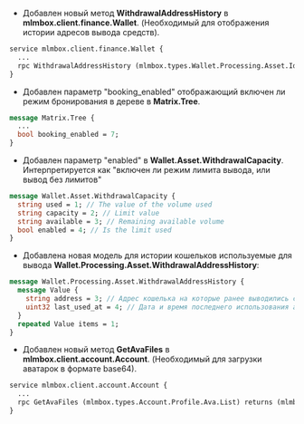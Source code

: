 - Добавлен новый метод **WithdrawalAddressHistory** в **mlmbox.client.finance.Wallet**. (Необходимый для отображения истории адресов вывода средств).
```protobuf
service mlmbox.client.finance.Wallet {
  ...
  rpc WithdrawalAddressHistory (mlmbox.types.Wallet.Processing.Asset.Id) returns (mlmbox.types.Wallet.Processing.Asset.WithdrawalAddressHistory) {}
}
```
- Добавлен параметр "booking_enabled" отображающий включен ли режим бронирования в дереве в **Matrix.Tree**.
```protobuf
message Matrix.Tree {
  ...
  bool booking_enabled = 7;
}
```
- Добавлен параметр "enabled" в **Wallet.Asset.WithdrawalCapacity**. Интерпретируется как "включен ли режим лимита вывода, или вывод без лимитов"
```protobuf
message Wallet.Asset.WithdrawalCapacity {
  string used = 1; // The value of the volume used
  string capacity = 2; // Limit value
  string available = 3; // Remaining available volume
  bool enabled = 4; // Is the limit used
}
```
- Добавлена новая модель для истории кошельков используемые для вывода **Wallet.Processing.Asset.WithdrawalAddressHistory**:
```protobuf
message Wallet.Processing.Asset.WithdrawalAddressHistory {
  message Value {
    string address = 3; // Адрес кошелька на которые ранее выводились средства
    uint32 last_used_at = 4; // Дата и время последнего использования адреса
  }
  repeated Value items = 1;
}
```
- Добавлен новый метод **GetAvaFiles** в **mlmbox.client.account.Account**. (Необходимый для загрузки аватарок в формате base64).
```protobuf
service mlmbox.client.account.Account {
  ...
  rpc GetAvaFiles (mlmbox.types.Account.Profile.Ava.List) returns (mlmbox.types.Account.Profile.Ava.File.List) {}
}
```